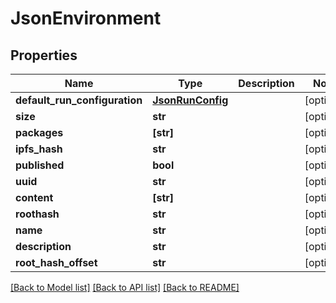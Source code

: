 # JsonEnvironment


## Properties
Name | Type | Description | Notes
------------ | ------------- | ------------- | -------------
**default_run_configuration** | [**JsonRunConfig**](JsonRunConfig.md) |  | [optional] 
**size** | **str** |  | [optional] 
**packages** | **[str]** |  | [optional] 
**ipfs_hash** | **str** |  | [optional] 
**published** | **bool** |  | [optional] 
**uuid** | **str** |  | [optional] 
**content** | **[str]** |  | [optional] 
**roothash** | **str** |  | [optional] 
**name** | **str** |  | [optional] 
**description** | **str** |  | [optional] 
**root_hash_offset** | **str** |  | [optional] 

[[Back to Model list]](../README.md#documentation-for-models) [[Back to API list]](../README.md#documentation-for-api-endpoints) [[Back to README]](../README.md)


